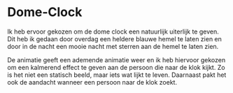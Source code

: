 # Dome-Clock

Ik heb ervoor gekozen om de dome clock een natuurlijk uiterlijk te geven.
Dit heb ik gedaan door overdag een heldere blauwe hemel te laten zien en door in de nacht een mooie nacht met sterren aan de hemel te laten zien.

De animatie geeft een ademende animatie weer en ik heb hiervoor gekozen om een kalmerend effect te geven aan de persoon die naar de klok kijkt.
Zo is het niet een statisch beeld, maar iets wat lijkt te leven. Daarnaast pakt het ook de aandacht wanneer een persoon naar de klok zoekt.
